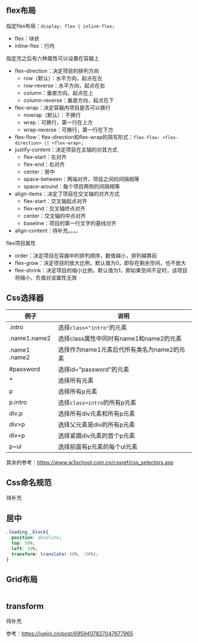 ## flex布局

指定flex布局：`display: flex | inline-flex; `

  - flex：块状
  - inline-flex：行内

指定完之后有六种属性可以设置在容器上

- flex-direction：决定项目的排列方向
  - row（默认）：水平方向，起点在左
  - row-reverse：水平方向，起点在右
  - column：垂直方向，起点在上
  - column-reverse：垂直方向，起点在下
- flex-wrap：决定容器内项目是否可以换行
  - nowrap（默认）：不换行
  - wrap：可换行，第一行在上方
  - wrap-reverse：可换行，第一行在下方
- flex-flow：flex-direction和flex-wrap的简写形式：`flex-flow: <flex-direction> || <flex-wrap>;`
- justify-content：决定项目在主轴的对其方式
  - flex-start：左对齐
  - flex-end：右对齐
  - center：居中
  - space-between：两端对齐，项目之间的间隔相等
  - space-around：每个项目两侧的间隔相等
- align-items：决定了项目在交叉轴的对齐方式
  - flex-start：交叉轴起点对齐
  - flex-end：交叉轴终点对齐
  - center：交叉轴的中点对齐
  - baseline：项目的第一行文字的基线对齐
- align-content：待补充。。。。

flex项目属性

- order：决定项目在容器中的排列顺序，数值越小，排列越靠前
- flex-grow：决定项目的放大比例，默认值为0，即存在剩余空间，也不放大
- flex-shrink：决定项目的缩小比例，默认值为1，即如果空间不足时，该项目将缩小，负值对该属性无效



## Css选择器

| 例子          | 说明                                       |
| ------------- | ------------------------------------------ |
| .intro        | 选择`class="intro"`的元素                  |
| .name1.name2  | 选择class属性中同时有name1和name2的元素    |
| .name1 .name2 | 选择作为name1元素后代所有类名为name2的元素 |
| #password     | 选择id="password"的元素                    |
| *             | 选择所有元素                               |
| p             | 选择所有p元素                              |
| p.intro       | 选择`class=intro`的所有p元素               |
| div,p         | 选择所有div元素和所有p元素                 |
| div>p         | 选择父元素是div的所有p元素                 |
| div+p         | 选择紧跟div元素的首个p元素                 |
| p~ul          | 选择前面有p元素的每个ul元素                |

其余的参考：https://www.w3school.com.cn/cssref/css_selectors.asp

## Css命名规范

待补充

## 居中

```css
.loading__block{
  position: absolute;
  top: 50%;
  left: 50%;
  transform: translate(-50%, -50%);
}
```

## Grid布局

```

```



## transform

待补充

参考：https://juejin.cn/post/6959407827047677965